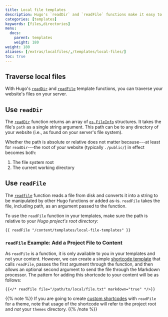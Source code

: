 ```yaml
---
title: Local file templates
description: Hugo's `readDir` and `readFile` functions make it easy to traverse your project's directory structure and write file contents to your templates.
categories: [templates]
keywords: [files,directories]
menu:
  docs:
    parent: templates
    weight: 180
weight: 180
aliases: [/extras/localfiles/,/templates/local-files/]
toc: true
---
```


## Traverse local files

With Hugo's [`readDir`] and [`readFile`] template functions, you can traverse your website's files on your server.

## Use `readDir`

The [`readDir`] function returns an array of [`os.FileInfo`] structures. It takes the file's `path` as a single string argument. This path can be to any directory of your website (i.e., as found on your server's file system).

Whether the path is absolute or relative does not matter because---at least for `readDir`---the root of your website (typically `./public/`) in effect becomes both:

1. The file system root
2. The current working directory

## Use `readFile`

The [`readfile`] function reads a file from disk and converts it into a string to be manipulated by other Hugo functions or added as-is. `readFile` takes the file, including path, as an argument passed to the function.

To use the `readFile` function in your templates, make sure the path is relative to your *Hugo project's root directory*:

```go-html-template
{{ readFile "/content/templates/local-file-templates" }}
```

### `readFile` Example: Add a Project File to Content

As `readFile` is a function, it is only available to you in your templates and not your content. However, we can create a simple [shortcode template][sct] that calls `readFile`, passes the first argument through the function, and then allows an optional second argument to send the file through the Markdown processor. The pattern for adding this shortcode to your content will be as follows:

```go-html-template
{{</* readfile file="/path/to/local/file.txt" markdown="true" */>}}
```

{{% note %}}
If you are going to create [custom shortcodes](/templates/shortcode-templates/) with `readFile` for a theme, note that usage of the shortcode will refer to the project root and *not* your `themes` directory.
{{% /note %}}

[called directly in the Hugo docs]: https://github.com/gohugoio/hugoDocs/blob/master/content/en/templates/files.md
[`os.FileInfo`]: https://pkg.go.dev/io/fs#FileInfo
[`readDir`]: /functions/os/readdir
[`readFile`]: /functions/os/readfile
[sc]: /content-management/shortcodes/
[sct]: /templates/shortcode-templates/
[readfilesource]: https://github.com/gohugoio/hugoDocs/blob/master/layouts/shortcodes/readfile.html
